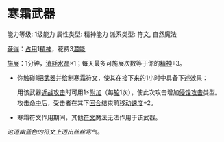# 寒霜武器

能力等级: 1级能力
属性类型: 精神能力
派系类型: 符文, 自然魔法

<aside>

[获得](https://www.notion.so/1b3d619a067b8027ba38e2c1caf9d84b?pvs=21)：[占用](https://www.notion.so/1b3d619a067b8028a794de6ceed96ec0?pvs=21)1[精神](https://www.notion.so/1b3d619a067b800a8da5d96dd60be2b1?pvs=21)，花费3[潜能](https://www.notion.so/1b3d619a067b80c2bdb4c721adc30021?pvs=21)

</aside>

<aside>

[施展](https://www.notion.so/1b3d619a067b80f38dccf027f026b32f?pvs=21)：1分钟，[消耗](https://www.notion.so/1b3d619a067b80789d16e44120e1be39?pvs=21)[水晶](https://www.notion.so/1b5d619a067b804aa349d58cc7ffe2ae?pvs=21)×1；每天最多可施展次数等于你的[精神](https://www.notion.so/1b3d619a067b800a8da5d96dd60be2b1?pvs=21)÷3。

- 你触碰1把[武器](https://www.notion.so/1b3d619a067b80529a70eee1166b41ef?pvs=21)并绘制寒霜符文，使其在接下来的1小时中具备下述效果：
    
    用该武器[近战攻击](https://www.notion.so/1b4d619a067b80eda8b0facbba0c7b1a?pvs=21)时可用1⚡️[附加](https://www.notion.so/1b3d619a067b808aba32f87c5cab4efb?pvs=21)（每[轮](https://www.notion.so/1b3d619a067b80aeb62df5a99bfb8a82?pvs=21)1次），使此次攻击增加[侵蚀攻击](https://www.notion.so/1b4d619a067b80658956f8f0545547a9?pvs=21)类型。攻击[命中](https://www.notion.so/1b4d619a067b805b9ae6f266211ce9d3?pvs=21)后，受击者在其下[回合](https://www.notion.so/1b3d619a067b80d5b828fcef065cc971?pvs=21)结束前[移动速度](https://www.notion.so/1b3d619a067b809a974ac608bbb4fb54?pvs=21)÷2。
    
- 寒霜符文作用期间，其他[符文](https://www.notion.so/1b3d619a067b80c7a670d1c70dde8393?pvs=21)魔法无法作用于该武器。
</aside>

*这道幽蓝色的符文上透出丝丝寒气。*